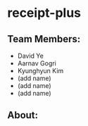 # receipt-plus
## Team Members:
* David Ye
* Aarnav Gogri
* Kyunghyun Kim
* (add name)
* (add name)
* (add name)
## About:
